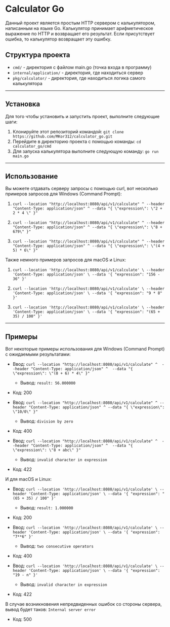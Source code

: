 # Calculator Go

Данный проект является простым HTTP сервером с калькулятором, написанным на языке Go. Калькулятор принимает арифметическое выражение по HTTP и возвращает его результат. Если присутствует ошибка, то калькулятор возвращает эту ошибку.

## Структура проекта

- `cmd/` - директория с файлом main.go (точка входа в программу)
- `internal/application/` - директория, где находиться сервер
- `pkg/calculator/` - директория, где находиться логика самого калькулятора

---

## Установка

Для того чтобы установить и запустить проект, выполните следующие шаги:

1. Клонируйте этот репозиторий командой: `git clone https://github.com/MKor312/calculator_go.git`
2. Перейдите в директорию проекта c помощью команды: `cd calculator_go/cmd`
3. Для запуска калькулятора выполните следующую команду: `go run main.go`

---

## Использование

Вы можете отдавать серверу запросы с помощью curl, вот несколько примеров запросов для Windows (Command Prompt): 

1. `curl --location "http://localhost:8080/api/v1/calculate" ^
--header "Content-Type: application/json" ^
--data "{ \"expression\": \"2 + 2 * 4 \" }"`	

2. `curl --location "http://localhost:8080/api/v1/calculate" ^
--header "Content-Type: application/json" ^
--data "{ \"expression\": \"8 + 679\" }"`

3. `curl --location "http://localhost:8080/api/v1/calculate" ^
--header "Content-Type: application/json" ^
--data "{ \"expression\": \"(4 + 5) * 6\" }"`

Также немного примеров запросов для macOS и Linux:

1. `curl --location 'http://localhost:8080/api/v1/calculate' \
--header 'Content-Type: application/json' \
--data '{ "expression": "156 - 36" }'`

2. `curl --location 'http://localhost:8080/api/v1/calculate' \
--header 'Content-Type: application/json' \
--data '{ "expression": "9 * 8" }'`

3. `curl --location 'http://localhost:8080/api/v1/calculate' \
--header 'Content-Type: application/json' \
--data '{ "expression": "(65 + 35) / 100" }'`

---

## Примеры

Вот некоторые примеры использования для Windows (Command Prompt) с ожидаемыми результатами:

- Ввод: `curl --location "http://localhost:8080/api/v1/calculate" ^ 
--header "Content-Type: application/json" ^ 
--data "{ \"expression\": \"(8 + 6) * 4\" }"`
  - Вывод: `result: 56.000000 `
- Код: 200
  
- Ввод: `curl --location "http://localhost:8080/api/v1/calculate" ^
 --header "Content-Type: application/json" ^
 --data "{ \"expression\": \"10/0\" }"`
  - Вывод: `division by zero`
- Код: 400
  
- Ввод: `curl --location "http://localhost:8080/api/v1/calculate" ^ 
--header "Content-Type: application/json" ^ 
--data "{ \"expression\": \"8 + abc\" }"`
  - Вывод: `invalid character in expression`
- Код: 422

И для macOS и Linux:

- Ввод: `curl --location 'http://localhost:8080/api/v1/calculate' \
--header 'Content-Type: application/json' \
--data '{ "expression": "(65 + 35) / 100" }'`
  - Вывод: `result: 1.000000 `
- Код: 200
  
- Ввод: `curl --location 'http://localhost:8080/api/v1/calculate' \
--header 'Content-Type: application/json' \
--data '{ "expression": "7**6" }'`
  - Вывод: `two consecutive operators`
- Код: 400
  
- Ввод: `curl --location 'http://localhost:8080/api/v1/calculate' \
--header 'Content-Type: application/json' \
--data '{ "expression": "19 - n" }'`
  - Вывод: `invalid character in expression`
- Код: 422

В случае возникновения непредвиденных ошибок со стороны сервера, вывод будет таков: 
`Internal server error`
- Код: 500


 
